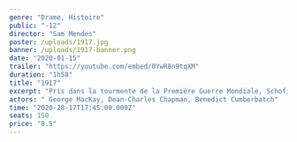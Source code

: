 ```yaml
---
genre: "Drame, Histoire"
public: "-12"
director: "Sam Mendes"
poster: /uploads/1917.jpg
banner: /uploads/1917-banner.png
date: "2020-01-15"
trailer: "https://youtube.com/embed/0YwR8n9tqXM"
duration: "1h58"
title: "1917"
excerpt: "Pris dans la tourmente de la Première Guerre Mondiale, Schofield et Blake, deux jeunes soldats britanniques, se voient assigner une mission à proprement parler impossible. Porteurs d’un message qui pourrait empêcher une attaque dévastatrice et la mort de centaines de soldats, dont le frère de Blake, ils se lancent dans une véritable course contre la montre, derrière les lignes ennemies."
actors: " George MacKay, Dean-Charles Chapman, Benedict Cumberbatch"
time: "2020-28-17T17:45:00.000Z"
seats: 150
price: "8.5"
---
```

